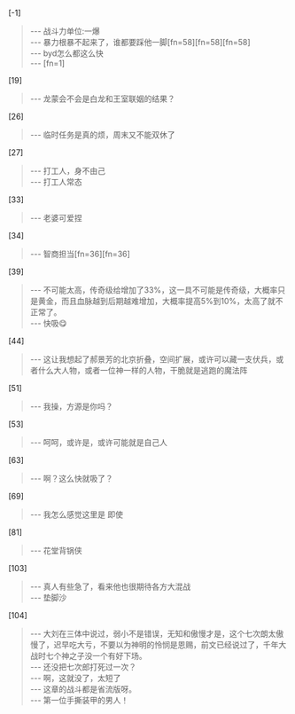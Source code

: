 
[-1] 
>--- 战斗力单位:一爆<br>
>--- 暴力根暴不起来了，谁都要踩他一脚[fn=58][fn=58][fn=58]<br>
>--- byd怎么都这么快<br>
>--- [fn=1]<br>

[19] 
>--- 龙蒙会不会是白龙和王室联姻的结果？<br>

[26] 
>--- 临时任务是真的烦，周末又不能双休了<br>

[27] 
>--- 打工人，身不由己<br>
>--- 打工人常态<br>

[33] 
>--- 老婆可爱捏<br>

[34] 
>--- 智商担当[fn=36][fn=36]<br>

[39] 
>--- 不可能太高，传奇级给增加了33%，这一具不可能是传奇级，大概率只是黄金，而且血脉越到后期越难增加，大概率提高5%到10%，太高了就不正常了。<br>
>--- 快吸😋<br>

[44] 
>--- 这让我想起了郝景芳的北京折叠，空间扩展，或许可以藏一支伏兵，或者什么大人物，或者一位神一样的人物，干脆就是逃跑的魔法阵<br>

[51] 
>--- 我操，方源是你吗？<br>

[53] 
>--- 呵呵，或许是，或许可能就是自己人<br>

[63] 
>--- 啊？这么快就吸了？<br>

[69] 
>--- 我怎么感觉这里是
即使<br>

[81] 
>--- 花堂背锅侠<br>

[103] 
>--- 真人有些急了，看来他也很期待各方大混战<br>
>--- 垫脚沙<br>

[104] 
>--- 大刘在三体中说过，弱小不是错误，无知和傲慢才是，这个七次朗太傲慢了，迟早吃大亏，不要以为神明的怜悯是恩赐，前文已经说过了，千年大战时七个神之子没一个有好下场。<br>
>--- 还没把七次郎打死过一次？<br>
>--- 啊，这就没了，太短了<br>
>--- 这章的战斗都是省流版呀。<br>
>--- 第一位手撕装甲的男人！<br>
